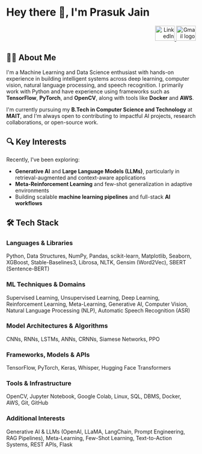 # Hey there 👋, I'm Prasuk Jain

<div align="right">
  <a href="https://www.linkedin.com/in/newblathe" target="_blank">
    <img src="https://raw.githubusercontent.com/maurodesouza/profile-readme-generator/master/src/assets/icons/social/linkedin/default.svg" width="52" height="40" alt="LinkedIn logo" />
  </a>
  <a href="mailto:jainprasuklm10@gmail.com">
    <img src="https://raw.githubusercontent.com/maurodesouza/profile-readme-generator/master/src/assets/icons/social/gmail/default.svg" width="52" height="40" alt="Gmail logo" />
  </a>
</div>

## 👩‍💻 About Me  
I'm a Machine Learning and Data Science enthusiast with hands-on experience in building intelligent systems across deep learning, computer vision, natural language processing, and speech recognition. I primarily work with Python and have experience using frameworks such as **TensorFlow**, **PyTorch**, and **OpenCV**, along with tools like **Docker** and **AWS**.

I'm currently pursuing my **B.Tech in Computer Science and Technology** at **MAIT**, and I'm always open to contributing to impactful AI projects, research collaborations, or open-source work.

## 🔍 Key Interests  
Recently, I've been exploring:
- **Generative AI** and **Large Language Models (LLMs)**, particularly in retrieval-augmented and context-aware applications  
- **Meta-Reinforcement Learning** and few-shot generalization in adaptive environments  
- Building scalable **machine learning pipelines** and full-stack **AI workflows**

## 🛠 Tech Stack

### Languages & Libraries  
Python, Data Structures, NumPy, Pandas, scikit-learn, Matplotlib, Seaborn, XGBoost, Stable-Baselines3, Librosa, NLTK, Gensim (Word2Vec), SBERT (Sentence-BERT)

### ML Techniques & Domains  
Supervised Learning, Unsupervised Learning, Deep Learning, Reinforcement Learning, Meta-Learning, Generative AI, Computer Vision, Natural Language Processing (NLP), Automatic Speech Recognition (ASR)

### Model Architectures & Algorithms  
CNNs, RNNs, LSTMs, ANNs, CRNNs, Siamese Networks, PPO

### Frameworks, Models & APIs
TensorFlow, PyTorch, Keras, Whisper, Hugging Face Transformers

### Tools & Infrastructure  
OpenCV, Jupyter Notebook, Google Colab, Linux, SQL, DBMS, Docker, AWS, Git, GitHub

### Additional Interests  
Generative AI & LLMs (OpenAI, LLaMA, LangChain, Prompt Engineering, RAG Pipelines), Meta-Learning, Few-Shot Learning, Text-to-Action Systems, REST APIs, Flask

